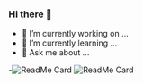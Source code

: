 ### Hi there 👋


- 🔭 I’m currently working on ...
- 🌱 I’m currently learning ...
- 💬 Ask me about ...

-![ReadMe Card](https://github-readme-stats.vercel.app/api/pin/?username=mansion3058&repo=Expression-Solver
)  ![ReadMe Card](https://github-readme-stats.vercel.app/api/pin/?username=mansion3058&repo=NumtoAlpha)
